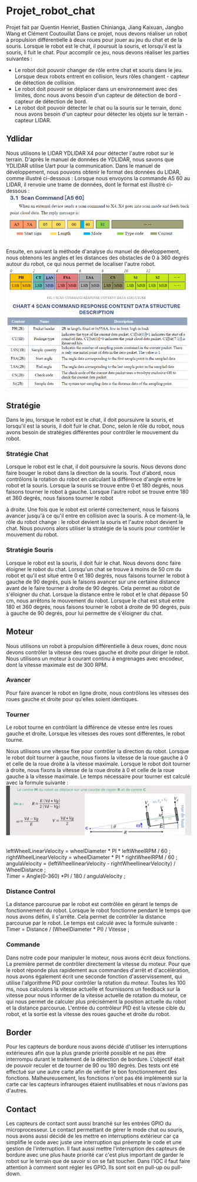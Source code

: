 # Projet_robot_chat

Projet fait par Quentin Henriet, Bastien Chinianga, Jiang Kaixuan, Jangbo Wang et Clément Coutouillat
Dans ce projet, nous devons réaliser un robot à propulsion différentielle à deux roues pour jouer au jeu du chat et de la souris. Lorsque le robot est le chat, il poursuit la souris, et lorsqu'il est la souris, il fuit le chat. Pour accomplir ce jeu, nous devons réaliser les parties suivantes :

- Le robot doit pouvoir changer de rôle entre chat et souris dans le jeu. Lorsque deux robots entrent en collision, leurs rôles changent - capteur de détection de collision.
- Le robot doit pouvoir se déplacer dans un environnement avec des limites, donc nous avons besoin d'un capteur de détection de bord - capteur de détection de bord.
- Le robot doit pouvoir détecter le chat ou la souris sur le terrain, donc nous avons besoin d'un capteur pour détecter les objets sur le terrain - capteur LIDAR.

## Ydlidar

Nous utilisons le LIDAR YDLIDAR X4 pour détecter l'autre robot sur le terrain.
D'après le manuel de données de YDLIDAR, nous savons que YDLIDAR utilise Uart pour la communication. Dans le manuel de développement, nous pouvons obtenir le format des données du LIDAR, comme illustré ci-dessous :
Lorsque nous envoyons la commande A5 60 au LIDAR, il renvoie une trame de données, dont le format est illustré ci-dessous :
![image](https://github.com/ClementCoutouillat/Projet_robot_chat/blob/main/picture/scanCommand.png)

Ensuite, en suivant la méthode d'analyse du manuel de développement, nous obtenons les angles et les distances des obstacles de 0 à 360 degrés autour du robot, ce qui nous permet de localiser l'autre robot.
![image](https://github.com/ClementCoutouillat/Projet_robot_chat/blob/main/picture/receivedata.png)

## Stratégie

Dans le jeu, lorsque le robot est le chat, il doit poursuivre la souris, et lorsqu'il est la souris, il doit fuir le chat. Donc, selon le rôle du robot, nous avons besoin de stratégies différentes pour contrôler le mouvement du robot.

### Stratégie Chat

Lorsque le robot est le chat, il doit poursuivre la souris. Nous devons donc faire bouger le robot dans la direction de la souris. Tout d'abord, nous contrôlons la rotation du robot en calculant la différence d'angle entre le robot et la souris. Lorsque la souris se trouve entre 0 et 180 degrés, nous faisons tourner le robot à gauche. Lorsque l'autre robot se trouve entre 180 et 360 degrés, nous faisons tourner le robot

à droite. Une fois que le robot est orienté correctement, nous le faisons avancer jusqu'à ce qu'il entre en collision avec la souris. À ce moment-là, le rôle du robot change : le robot devient la souris et l'autre robot devient le chat. Nous pouvons alors utiliser la stratégie de la souris pour contrôler le mouvement du robot.

### Stratégie Souris

Lorsque le robot est la souris, il doit fuir le chat. Nous devons donc faire éloigner le robot du chat. Lorsqu'un chat se trouve à moins de 50 cm du robot et qu'il est situé entre 0 et 180 degrés, nous faisons tourner le robot à gauche de 90 degrés, puis le faisons avancer sur une certaine distance avant de le faire tourner à droite de 90 degrés. Cela permet au robot de s'éloigner du chat. Lorsque la distance entre le robot et le chat dépasse 50 cm, nous arrêtons le mouvement du robot. Lorsque le chat est situé entre 180 et 360 degrés, nous faisons tourner le robot à droite de 90 degrés, puis à gauche de 90 degrés, pour lui permettre de s'éloigner du chat.

## Moteur

Nous utilisons un robot à propulsion différentielle à deux roues, donc nous devons contrôler la vitesse des roues gauche et droite pour diriger le robot. Nous utilisons un moteur à courant continu à engrenages avec encodeur, dont la vitesse maximale est de 300 RPM.

### Avancer

Pour faire avancer le robot en ligne droite, nous contrôlons les vitesses des roues gauche et droite pour qu'elles soient identiques.

### Tourner

Le robot tourne en contrôlant la différence de vitesse entre les roues gauche et droite. Lorsque les vitesses des roues sont différentes, le robot tourne.

Nous utilisons une vitesse fixe pour contrôler la direction du robot. Lorsque le robot doit tourner à gauche, nous fixons la vitesse de la roue gauche à 0 et celle de la roue droite à la vitesse maximale. Lorsque le robot doit tourner à droite, nous fixons la vitesse de la roue droite à 0 et celle de la roue gauche à la vitesse maximale. Le temps nécessaire pour tourner est calculé avec la formule suivante :
![image](https://github.com/ClementCoutouillat/Projet_robot_chat/blob/main/picture/motor.jpg)

<br />
leftWheelLinearVelocity = wheelDiameter * PI * leftWheelRPM / 60 ;
<br />
rightWheelLinearVelocity = wheelDiameter * PI * rightWheelRPM / 60 ;
<br />
angulaVelocity = (leftWheellinearVelocity - rightWheellinearVelocity) / WheelDistance ;
<br />
Timer = Angle(0-360) *PI / 180 / angulaVelocity ;

### Distance Control

La distance parcourue par le robot est contrôlée en gérant le temps de fonctionnement du robot. Lorsque le robot fonctionne pendant le temps que nous avons défini, il s'arrête. Cela permet de contrôler la distance parcourue par le robot. Le temps est calculé avec la formule suivante :
<br />
Timer = Distance / (WheelDiameter \* PI) / Vitesse ;

### Commande

Dans notre code pour manipuler le moteur, nous avons écrit deux fonctions. La première permet de contrôler directement la vitesse du moteur. Pour que le robot réponde plus rapidement aux commandes d'arrêt et d'accélération, nous avons également écrit une seconde fonction d'asservissement, qui utilise l'algorithme PID pour contrôler la rotation du moteur. Toutes les 100 ms, nous calculons la vitesse actuelle et fournissons un feedback sur la vitesse pour nous informer de la vitesse actuelle de rotation du moteur, ce qui nous permet de calculer plus précisément la position actuelle du robot et la distance parcourue. L'entrée du contrôleur PID est la vitesse cible du robot, et la sortie est la vitesse des roues gauche et droite du robot.

## Border

Pour les capteurs de bordure nous avons décidé d'utiliser les interruptions extérieures afin que la plus grande priorité possible et ne pas être interrompu durant le traitement de la détection de bordure. L'objectif était de pouvoir reculer et de tourner de 90 ou 180 degrés. Des tests ont été effectué sur une autre carte afin de vérifier le bon fonctionnement des fonctions. Malheureusement, les fonctions n'ont pas été implémenté sur la carte car les capteurs infrarouges étaient inutilisables et nous n'avions pas d'autres.

## Contact

Les capteurs de contact sont aussi branché sur les entrées GPIO du microprocesseur. Le contact permettant de gérer le mode chat ou souris, nous avons aussi décidé de les mettre en interruptions extérieur car ça simplifie le code avec juste une interruption qui préempte le code et une gestion de l'interruption. Il faut aussi mettre l'interruption des capteurs de bordure avec une plus haute priorité car c'est plus important de garder le robot sur le terrain que de savoir si on se fait toucher. Dans l'IOC il faut faire attention à comment sont régler les GPIO. Ils sont soit en pull-up ou pull-down.
